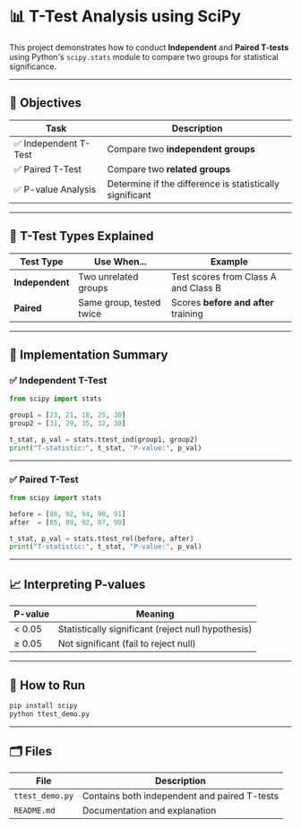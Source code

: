 # 📊 T-Test Analysis using SciPy

This project demonstrates how to conduct **Independent** and **Paired T-tests** using Python's `scipy.stats` module to compare two groups for statistical significance.

---

## 🎯 Objectives

| Task | Description |
|------|-------------|
| ✅ Independent T-Test | Compare two **independent groups** |
| ✅ Paired T-Test | Compare two **related groups** |
| ✅ P-value Analysis | Determine if the difference is statistically significant |

---

## 📘 T-Test Types Explained

| Test Type | Use When... | Example |
|-----------|-------------|---------|
| **Independent** | Two unrelated groups | Test scores from Class A and Class B |
| **Paired** | Same group, tested twice | Scores **before and after** training |

---

## 🧪 Implementation Summary

### ✅ Independent T-Test

```python
from scipy import stats

group1 = [23, 21, 18, 25, 30]
group2 = [31, 29, 35, 32, 30]

t_stat, p_val = stats.ttest_ind(group1, group2)
print("T-statistic:", t_stat, "P-value:", p_val)
```

---

### ✅ Paired T-Test

```python
from scipy import stats

before = [88, 92, 94, 90, 91]
after  = [85, 89, 92, 87, 90]

t_stat, p_val = stats.ttest_rel(before, after)
print("T-statistic:", t_stat, "P-value:", p_val)
```

---

## 📈 Interpreting P-values

| P-value | Meaning |
|---------|---------|
| < 0.05 | Statistically significant (reject null hypothesis) |
| ≥ 0.05 | Not significant (fail to reject null) |

---

## 🚀 How to Run

```bash
pip install scipy
python ttest_demo.py
```

---

## 🗂️ Files

| File | Description |
|------|-------------|
| `ttest_demo.py` | Contains both independent and paired T-tests |
| `README.md` | Documentation and explanation |